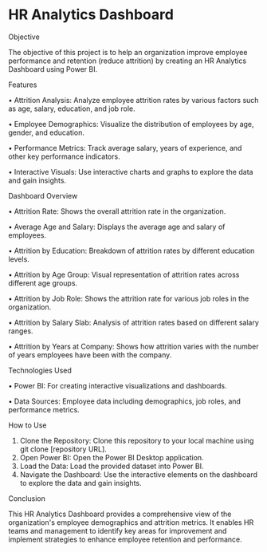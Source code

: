 # HR Analytics Dashboard

Objective

The objective of this project is to help an organization improve employee performance and retention (reduce attrition) by creating an HR Analytics Dashboard using Power BI.

Features

•	Attrition Analysis: Analyze employee attrition rates by various factors such as age, salary, education, and job role.

•	Employee Demographics: Visualize the distribution of employees by age, gender, and education.

•	Performance Metrics: Track average salary, years of experience, and other key performance indicators.

•	Interactive Visuals: Use interactive charts and graphs to explore the data and gain insights.

Dashboard Overview

•	Attrition Rate: Shows the overall attrition rate in the organization.

•	Average Age and Salary: Displays the average age and salary of employees.

•	Attrition by Education: Breakdown of attrition rates by different education levels.

•	Attrition by Age Group: Visual representation of attrition rates across different age groups.

•	Attrition by Job Role: Shows the attrition rate for various job roles in the organization.

•	Attrition by Salary Slab: Analysis of attrition rates based on different salary ranges.

•	Attrition by Years at Company: Shows how attrition varies with the number of years employees have been with the company.

Technologies Used

•	Power BI: For creating interactive visualizations and dashboards.

•	Data Sources: Employee data including demographics, job roles, and performance metrics.

How to Use

1.	Clone the Repository: Clone this repository to your local machine using git clone [repository URL].
2.	Open Power BI: Open the Power BI Desktop application.
3.	Load the Data: Load the provided dataset into Power BI.
4.	Navigate the Dashboard: Use the interactive elements on the dashboard to explore the data and gain insights.
   
Conclusion

This HR Analytics Dashboard provides a comprehensive view of the organization's employee demographics and attrition metrics. It enables HR teams and management to identify key areas for improvement and implement strategies to enhance employee retention and performance.


